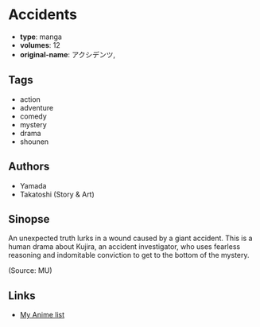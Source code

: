 # Accidents

-   **type**: manga
-   **volumes**: 12
-   **original-name**: アクシデンツ,

## Tags

-   action
-   adventure
-   comedy
-   mystery
-   drama
-   shounen

## Authors

-   Yamada
-   Takatoshi (Story & Art)

## Sinopse

An unexpected truth lurks in a wound caused by a giant accident. This is a human drama about Kujira, an accident investigator, who uses fearless reasoning and indomitable conviction to get to the bottom of the mystery.

(Source: MU)

## Links

-   [My Anime list](https://myanimelist.net/manga/50685/Accidents)
